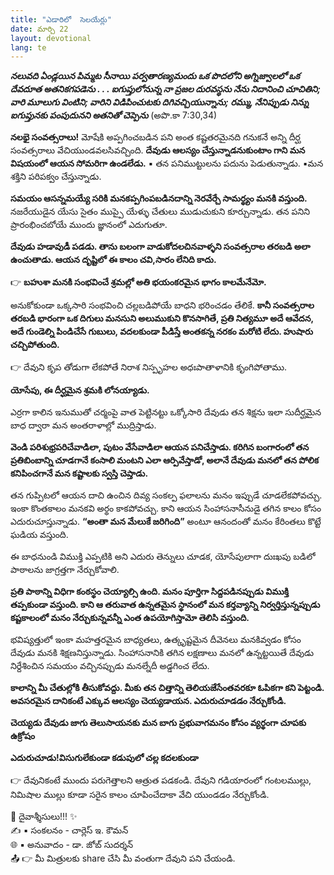 ```yaml
---
title: "ఎడారిలో  సెలయేర్లు"
date: మార్చి 22
layout: devotional
lang: te
---
```


***నలువది ఏండ్లయిన పిమ్మట సీనాయి పర్వతారణ్యమందు ఒక పొదలోని అగ్నిజ్వాలలో ఒక దేవదూత అతనికగపడెను . . . ఐగుప్తులోనున్న నా ప్రజల దురవస్థను నేను నిదానించి చూచితిని; వారి మూలుగు వింటిని; వారిని విడిపించుటకు దిగివచ్చియున్నాను; రమ్ము, నేనిప్పుడు నిన్ను ఐగుప్తునకు పంపుదునని అతనితో చెప్పెను*** (అపొ.కా 7:30,34)

**నలభై సంవత్సరాలు!**
 మోషేకి అప్పగించబడిన పని అంత కష్టతరమైనది గనుకనే అన్ని దీర్ఘ సంవత్సరాలు వేచియుండవలసివచ్చింది. **దేవుడు ఆలస్యం చేస్తున్నాడనుకుంటాం గాని మన విషయంలో ఆయన సోమరిగా ఉండలేడు.**
▪ తన పనిముట్టులను పదును పెడుతున్నాడు. 
▪మన శక్తిని పరిపక్వం చేస్తున్నాడు. 

**సమయం ఆసన్నమయ్యే సరికి మనకప్పగింపబడినదాన్ని నెరవేర్చే సామర్థ్యం మనకి వస్తుంది.**
 నజరేయుడైన యేసు సైతం ముప్పై యేళ్ళు చేతులు ముడుచుకుని కూర్చున్నాడు. తన పనిని ప్రారంభించబోయే ముందు జ్ఞానంలో ఎదుగుతూ.

**దేవుడు హడావుడీ పడడు. తాను బలంగా వాడుకోదలచినవాళ్ళని సంవత్సరాల తరబడి అలా ఉంచుతాడు. ఆయన దృష్టిలో ఈ కాలం చవి,సారం లేనిది కాదు.**

👉 **బహుశా మనకి సంభవించే శ్రమల్లో అతి భయంకరమైన భాగం కాలమేనేమో.**

 అనుకోకుండా ఒక్కసారి సంభవించి చల్లబడిపోయే బాధని భరించడం తేలికే. 
**కానీ సంవత్సరాల తరబడి భారంగా ఒక దిగులు మనసుని అలుముకుని కొనసాగితే, ప్రతి నిత్యమూ అదే ఆవేదన, అదే గుండెల్ని పిండిచేసే గుబులు, వదలకుండా పీడిస్తే అంతకన్న నరకం మరోటి లేదు. హుషారు చచ్చిపోతుంది.**

👉 దేవుని కృప తోడుగా లేకపోతే నిరాశ నిస్పృహల అధఃపాతాళానికి కృంగిపోతాము. 

**యోసేపు, ఈ దీర్ఘమైన శ్రమకి లోనయ్యాడు.**

 ఎర్రగా కాలిన ఇనుముతో చర్మంపై వాత పెట్టినట్టు ఒక్కోసారి దేవుడు తన శిక్షను ఇలా సుదీర్ఘమైన బాధ ద్వారా మన అంతరాళాల్లో ముద్రిస్తాడు. 

**వెండి పరిశుభ్రపరిచేవాడిలా, పుటం వేసేవాడిలా ఆయన పనిచేస్తాడు. కరిగిన బంగారంలో తన ప్రతిబింబాన్ని చూడగానే కంసాలి మంటని ఎలా ఆర్పివేస్తాడో, అలానే దేవుడు మనలో తన పోలిక కనిపించగానే మన కష్టాలకు స్వస్తి చెప్తాడు.**

 తన గుప్పిటలో ఆయన దాచి ఉంచిన దివ్య సంకల్ప ఫలాలను మనం ఇప్పుడే చూడలేకపోవచ్చు. ఇంకా కొంతకాలం మనకవి అర్థం కాకపోవచ్చు. కాని ఆయన సింహాసనాసీనుడై తగిన కాలం కోసం ఎదురుచూస్తున్నాడు. **“అంతా మన మేలుకే జరిగింది”** అంటూ ఆనందంతో మనం కేరింతలు కొట్టే ఘడియ వస్తుంది. 

ఈ బాధనుండి విముక్తి ఎప్పటికి అని ఎదురు తెన్నులు చూడక, యోసేపులాగా దుఃఖపు బడిలో పాఠాలను జాగ్రత్తగా నేర్చుకోవాలి. 

**ప్రతి పాఠాన్ని విధిగా కంఠస్థం చెయ్యాల్సి ఉంది. మనం పూర్తిగా సిద్దపడినప్పుడు విముక్తి తప్పకుండా వస్తుంది. కాని ఆ తరువాత ఉన్నతమైన స్థానంలో మన కర్తవ్యాన్ని నిర్వర్తిస్తున్నప్పుడు కష్టకాలంలో మనం నేర్చుకున్నవన్నీ ఎంత ఉపయోగిస్తామో తెలిసి వస్తుంది.**

 భవిష్యత్తులో ఇంకా మహత్తరమైన బాధ్యతలు, ఉత్కృష్టమైన దీవెనలు మనకివ్వడం కోసం దేవుడు మనకి శిక్షణనిస్తున్నాడు. సింహాసనానికి తగిన లక్షణాలు మనలో ఉన్నట్టయితే దేవుడు నిర్దేశించిన సమయం వచ్చినప్పుడు మనల్నేదీ అడ్డగించ లేదు. 

**కాలాన్ని మీ చేతుల్లోకి తీసుకోవద్దు. మీకు తన చిత్తాన్ని తెలియజేసేంతవరకూ ఓపికగా కని పెట్టండి. అవసరమైన దానికంటే ఎక్కువ ఆలస్యం చెయ్యడాయన. ఎదురుచూడడం నేర్చుకోండి.**

**చెయ్యడు దేవుడు జాగు తెలుసాయనకు మన బాగు ప్రభువాగమనం కోసం వ్యర్థంగా చూపకు ఉక్రోషం**

**ఎదురుచూడు!విసుగులేకుండా కడుపులో చల్ల కదలకుండా**

👉 దేవునికంటే ముందు పరుగెత్తాలని ఆత్రుత పడకండి. దేవుని గడియారంలో గంటలముల్లు, నిమిషాల ముల్లు కూడా సరైన కాలం చూపించేదాకా వేచి యుండడం నేర్చుకోండి.

<div class="blessing">🙏 <span class="bless-text">దైవాశ్శీసులు!!!</span> ✨</div>

<div class="credit">✍️ <span class="credit-text">▪ సంకలనం - చార్లెస్ ఇ. కౌమన్</span></div>
<div class="credit">🌐 <span class="credit-text">▪ అనువాదం - డా. జోబ్ సుదర్శన్</span></div>


<div class="share">📤 👉 <span class="share-text">మీ మిత్రులకు share చేసి మీ వంతుగా దేవుని పని చేయండి.</span></div>

